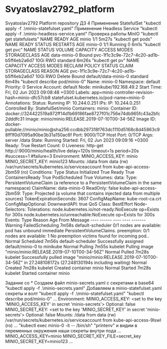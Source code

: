# Svyatoslav2792_platform
Svyatoslav2792 Platform repository
ДЗ 4
Применение StatefulSet
    "kubectl apply -f .\minio-statefulset.yaml"
Применение Headless Service
    "kubectl apply -f .\minio-headless-service.yaml"
Проверка работы MinIO
    "kubectl get statefulsets"
        NAME    READY   AGE
        minio   1/1     5m27s
    "kubectl get pods"
        NAME                             READY   STATUS    RESTARTS        AGE
        minio-0                          1/1     Running   0               6m1s
    "kubectl get pvc"
        NAME           STATUS   VOLUME                                     CAPACITY   ACCESS MODES   STORAGECLASS   AGE
        data-minio-0   Bound    pvc-1f1c3c9e-72c7-4c20-ad1b-b5ff4eb2a6d7   10Gi       RWO            standard       6m26s
    "kubectl get pv"
        NAME                                       CAPACITY   ACCESS MODES   RECLAIM POLICY   STATUS   CLAIM                  STORAGECLASS   REASON   AGE
        pvc-1f1c3c9e-72c7-4c20-ad1b-b5ff4eb2a6d7   10Gi       RWO            Delete           Bound    default/data-minio-0   standard                6m49s
    "kubectl describe pod/minio-0"
        Name:             minio-0
        Namespace:        default
        Priority:         0
        Service Account:  default
        Node:             minikube/192.168.49.2
        Start Time:       Fri, 02 Jun 2023 09:08:48 +0300
        Labels:           app=minio
                          controller-revision-hash=minio-dfc57cb8
                          statefulset.kubernetes.io/pod-name=minio-0
        Annotations:      <none>
        Status:           Running
        IP:               10.244.0.251
        IPs:
          IP:           10.244.0.251
        Controlled By:  StatefulSet/minio
        Containers:
          minio:
            Container ID:  docker://324422519a972ff14d1b69186fae8727f01c756e74db965fc43a2bfc2dddfc31
            Image:         minio/minio:RELEASE.2019-07-10T00-34-56Z
            Image ID:      docker-pullable://minio/minio@sha256:ccdbb297318f763dc1110d5168c8d45863c98ff1f0d7095a90be3b31a150ac6f
            Port:          9000/TCP
            Host Port:     0/TCP
            Args:
              server
              /data
            State:          Running
              Started:      Fri, 02 Jun 2023 09:09:16 +0300
            Ready:          True
            Restart Count:  0
            Liveness:       http-get http://:9000/minio/health/live delay=120s timeout=1s period=20s #success=1 #failure=3
            Environment:
              MINIO_ACCESS_KEY:  minio
              MINIO_SECRET_KEY:  minio123
            Mounts:
              /data from data (rw)
              /var/run/secrets/kubernetes.io/serviceaccount from kube-api-access-2bm59 (ro)
        Conditions:
          Type              Status
          Initialized       True
          Ready             True
          ContainersReady   True
          PodScheduled      True
        Volumes:
          data:
            Type:       PersistentVolumeClaim (a reference to a PersistentVolumeClaim in the same namespace)
            ClaimName:  data-minio-0
            ReadOnly:   false
          kube-api-access-2bm59:
            Type:                    Projected (a volume that contains injected data from multiple sources)
            TokenExpirationSeconds:  3607
            ConfigMapName:           kube-root-ca.crt
            ConfigMapOptional:       <nil>
            DownwardAPI:             true
        QoS Class:                   BestEffort
        Node-Selectors:              <none>
        Tolerations:                 node.kubernetes.io/not-ready:NoExecute op=Exists for 300s
                                     node.kubernetes.io/unreachable:NoExecute op=Exists for 300s
        Events:
          Type     Reason            Age    From               Message
          ----     ------            ----   ----               -------
          Warning  FailedScheduling  7m58s  default-scheduler  0/1 nodes are available: pod has unbound immediate PersistentVolumeClaims. preemption: 0/1 nodes are available: 1 No preemption victims found for incoming pod..
          Normal   Scheduled         7m56s  default-scheduler  Successfully assigned default/minio-0 to minikube
          Normal   Pulling           7m55s  kubelet            Pulling image "minio/minio:RELEASE.2019-07-10T00-34-56Z"
          Normal   Pulled            7m28s  kubelet            Successfully pulled image "minio/minio:RELEASE.2019-07-10T00-34-56Z" in 27.248108172s (27.248130194s including waiting)
          Normal   Created           7m28s  kubelet            Created container minio
          Normal   Started           7m28s  kubelet            Started container minio
   
Задание со * 
   Создаем файл minio-secrets.yaml с секретами в base64
   "kubectl apply -f .\minio-secrets.yaml"
   Добавляем в minio-statefulset.yaml секреты и волт
   "kubectl apply -f .\minio-statefulset.yaml"
   "kubectl describe pod/minio-0"
        ...
        Environment:
          MINIO_ACCESS_KEY:  <set to the key 'MINIO_ACCESS_KEY' in secret 'minio-secrets'>  Optional: false
          MINIO_SECRET_KEY:  <set to the key 'MINIO_SECRET_KEY' in secret 'minio-secrets'>  Optional: false
        Mounts:
          /data from data (rw)
          /var/run/secrets/kubernetes.io/serviceaccount from kube-api-access-9lswl (ro)
        ...
    "kubectl exec minio-0  -it -- /bin/sh"
        "printenv" и видим в переменных окружения наши секреты внутри пода
            ...
            MINIO_ACCESS_KEY=minio
            MINIO_SECRET_KEY_FILE=secret_key
            MINIO_SECRET_KEY=minio123
            ...